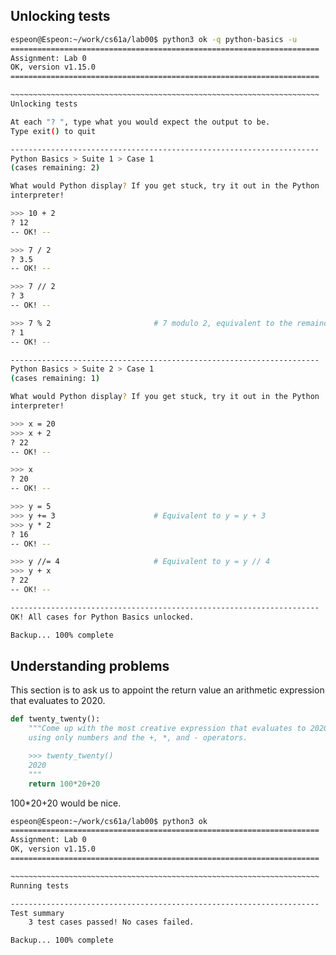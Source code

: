 ## Unlocking tests  

```bash
espeon@Espeon:~/work/cs61a/lab00$ python3 ok -q python-basics -u
=====================================================================
Assignment: Lab 0
OK, version v1.15.0
=====================================================================

~~~~~~~~~~~~~~~~~~~~~~~~~~~~~~~~~~~~~~~~~~~~~~~~~~~~~~~~~~~~~~~~~~~~~
Unlocking tests

At each "? ", type what you would expect the output to be.
Type exit() to quit

---------------------------------------------------------------------
Python Basics > Suite 1 > Case 1
(cases remaining: 2)

What would Python display? If you get stuck, try it out in the Python
interpreter!

>>> 10 + 2
? 12
-- OK! --

>>> 7 / 2
? 3.5
-- OK! --

>>> 7 // 2
? 3
-- OK! --

>>> 7 % 2                       # 7 modulo 2, equivalent to the remainder of 7 // 2
? 1
-- OK! --

---------------------------------------------------------------------
Python Basics > Suite 2 > Case 1
(cases remaining: 1)

What would Python display? If you get stuck, try it out in the Python
interpreter!

>>> x = 20
>>> x + 2
? 22
-- OK! --

>>> x
? 20
-- OK! --

>>> y = 5
>>> y += 3                      # Equivalent to y = y + 3
>>> y * 2
? 16
-- OK! --

>>> y //= 4                     # Equivalent to y = y // 4
>>> y + x
? 22
-- OK! --

---------------------------------------------------------------------
OK! All cases for Python Basics unlocked.

Backup... 100% complete
```  

## Understanding problems  

This section is to ask us to appoint the return value an arithmetic expression that evaluates to 2020.  

```python
def twenty_twenty():
    """Come up with the most creative expression that evaluates to 2020,
    using only numbers and the +, *, and - operators.

    >>> twenty_twenty()
    2020
    """
    return 100*20+20
```

100*20+20 would be nice.  

```bash
espeon@Espeon:~/work/cs61a/lab00$ python3 ok
=====================================================================
Assignment: Lab 0
OK, version v1.15.0
=====================================================================

~~~~~~~~~~~~~~~~~~~~~~~~~~~~~~~~~~~~~~~~~~~~~~~~~~~~~~~~~~~~~~~~~~~~~
Running tests

---------------------------------------------------------------------
Test summary
    3 test cases passed! No cases failed.

Backup... 100% complete
```